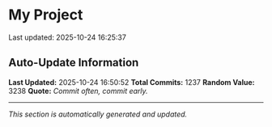 # My Project


Last updated: 2025-10-24 16:25:37




























































































































































































































































































































































































































































































































































































































































































































































































































































































































































































































































































































































































































































































































































































































































































































































































































































































## Auto-Update Information

**Last Updated:** 2025-10-24 16:50:52
**Total Commits:** 1237
**Random Value:** 3238
**Quote:** _Commit often, commit early._

---
_This section is automatically generated and updated._